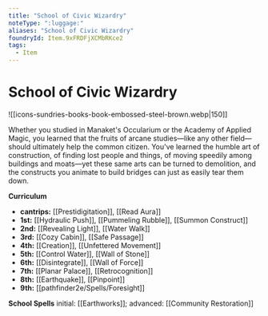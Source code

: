 ```yaml
---
title: "School of Civic Wizardry"
noteType: ":luggage:"
aliases: "School of Civic Wizardry"
foundryId: Item.9xFRDFjXCMbRKce2
tags:
  - Item
---
```


# School of Civic Wizardry
![[icons-sundries-books-book-embossed-steel-brown.webp|150]]

Whether you studied in Manaket's Occularium or the Academy of Applied Magic, you learned that the fruits of arcane studies—like any other field—should ultimately help the common citizen. You've learned the humble art of construction, of finding lost people and things, of moving speedily among buildings and moats—yet these same arts can be turned to demolition, and the constructs you animate to build bridges can just as easily tear them down.

**Curriculum**

*   **cantrips:** [[Prestidigitation]], [[Read Aura]]
*   **1st:** [[Hydraulic Push]], [[Pummeling Rubble]], [[Summon Construct]]
*   **2nd:** [[Revealing Light]], [[Water Walk]]
*   **3rd:** [[Cozy Cabin]], [[Safe Passage]]
*   **4th:** [[Creation]], [[Unfettered Movement]]
*   **5th:** [[Control Water]], [[Wall of Stone]]
*   **6th:** [[Disintegrate]], [[Wall of Force]]
*   **7th:** [[Planar Palace]], [[Retrocognition]]
*   **8th:** [[Earthquake]], [[Pinpoint]]
*   **9th:** [[pathfinder2e/Spells/Foresight]]

**School Spells** initial: [[Earthworks]]; advanced: [[Community Restoration]]

